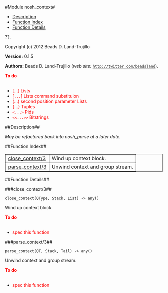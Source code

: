 

#Module nosh_context#
* [Description](#description)
* [Function Index](#index)
* [Function Details](#functions)


??.



Copyright (c) 2012 Beads D. Land-Trujillo

__Version:__ 0.1.5

__Authors:__ Beads D. Land-Trujillo (_web site:_ [`http://twitter.com/beadsland`](http://twitter.com/beadsland)).

__<font color="red">To do</font>__
<br></br>
* <font color="red"> [...] Lists</font>
* <font color="red"> [`...`] Lists command substituion</font>
* <font color="red"> (...) second position parameter Lists</font>
* <font color="red"> {...} Tuples</font>
* <font color="red"> `<...>` Pids</font>
* <font color="red"> `<<...>>` Bitstrings</font>
<a name="description"></a>

##Description##


_May be refactored back into nosh_parse at a later date._<a name="index"></a>

##Function Index##


<table width="100%" border="1" cellspacing="0" cellpadding="2" summary="function index"><tr><td valign="top"><a href="#close_context-3">close_context/3</a></td><td>Wind up context block.</td></tr><tr><td valign="top"><a href="#parse_context-3">parse_context/3</a></td><td>Unwind context and group stream.</td></tr></table>


<a name="functions"></a>

##Function Details##

<a name="close_context-3"></a>

###close_context/3##




`close_context(QType, Stack, List) -> any()`



Wind up context block.

__<font color="red">To do</font>__
<br></br>
* <font color="red">spec this function</font>
<a name="parse_context-3"></a>

###parse_context/3##




`parse_context(QT, Stack, Tail) -> any()`



Unwind context and group stream.

__<font color="red">To do</font>__
<br></br>
* <font color="red">spec this function</font>
